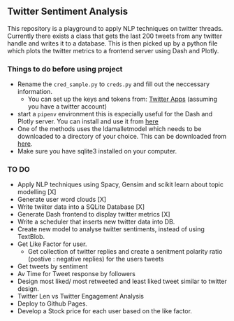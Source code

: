 ## Twitter Sentiment Analysis

This repository is a playground to apply NLP techniques on twitter threads.
Currently there exists a class that gets the last 200 tweets from any twitter handle and writes it to a database. This is then picked up by a python file which plots the twitter metrics to a frontend server using Dash and Plotly. 

### Things to do before using project

* Rename the `cred_sample.py` to `creds.py` and fill out the neccessary information.
    * You can set up the keys and tokens from: [Twitter Apps](http://apps.twitter.com) (assuming you have a twitter account)
* start a `pipenv` environment this is especially useful for the Dash and Plotly server. You can install and use it from [here](https://docs.pipenv.org/en/latest/install/)
* One of the methods uses the ldamalletmodel which needs to be downloaded to a directory of your choice. This can be downloaded from [here](http://mallet.cs.umass.edu/download.php). 
* Make sure you have sqlite3 installed on your computer. 

### TO DO
* Apply NLP techniques using Spacy, Gensim and scikit learn about topic modelling [X]
* Generate user word clouds [X]
* Write twiiter data into a SQLite Database [X]
* Generate Dash frontend to display twitter metrics [X]
* Write a scheduler that inserts new twitter data into DB.
* Create new model to analyse twitter sentiments, instead of using TextBlob.
* Get Like Factor for user. 
    - Get collection of twitter replies and create a senitment polarity ratio (postive : negative replies) for the users tweets
* Get tweets by sentiment
* Av Time for Tweet response by followers
* Design most liked/ most retweeted and least liked tweet similar to twitter design.
* Twitter Len vs Twitter Engagement Analysis
* Deploy to Github Pages.
* Develop a Stock price for each user based on the like factor. 